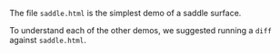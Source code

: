 The file `saddle.html` is the simplest demo of a saddle surface.

To understand each of the other demos, we suggested running a `diff` against `saddle.html`. 
